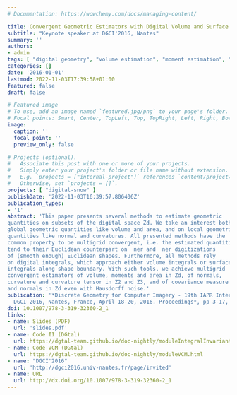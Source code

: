 ```yaml
---
# Documentation: https://wowchemy.com/docs/managing-content/

title: Convergent Geometric Estimators with Digital Volume and Surface Integrals
subtitle: "Keynote speaker at DGCI'2016, Nantes"
summary: ''
authors:
- admin
tags: [ "digital geometry", "volume estimation", "moment estimation", "normal estimation", "curvature estimation", "area estimation", "multigrid convergence", "digital integration", "integral invariants", "digital moments", "voronoi covariance measure", "stability" ]
categories: []
date: '2016-01-01'
lastmod: 2022-11-03T17:39:58+01:00
featured: false
draft: false

# Featured image
# To use, add an image named `featured.jpg/png` to your page's folder.
# Focal points: Smart, Center, TopLeft, Top, TopRight, Left, Right, BottomLeft, Bottom, BottomRight.
image:
  caption: ''
  focal_point: ''
  preview_only: false

# Projects (optional).
#   Associate this post with one or more of your projects.
#   Simply enter your project's folder or file name without extension.
#   E.g. `projects = ["internal-project"]` references `content/project/deep-learning/index.md`.
#   Otherwise, set `projects = []`.
projects: [ "digital-snow" ]
publishDate: '2022-11-03T16:39:57.806406Z'
publication_types:
- '1'
abstract: 'This paper presents several methods to estimate geometric
quantities on subsets of the digital space Zd. We take an interest both on
global geometric quantities like volume and area, and on local geometric
quantities like normal and curvatures. All presented methods have the
common property to be multigrid convergent, i.e. the estimated quantities
tend to their Euclidean counterpart on  ner and  ner digitizations
of (smooth enough) Euclidean shapes. Furthermore, all methods rely
on digital integrals, which approach either volume integrals or surface
integrals along shape boundary. With such tools, we achieve multigrid
convergent estimators of volume, moments and area in Zd, of normals,
curvature and curvature tensor in Z2 and Z3, and of covariance measure
and normals in Zd even with Hausdorff noise.'
publication: '*Discrete Geometry for Computer Imagery - 19th IAPR International Conference,
  DGCI 2016, Nantes, France, April 18-20, 2016. Proceedings*, pp 3-17, volume 9647 of Lecture Notes in Computer Science, 2016'
doi: 10.1007/978-3-319-32360-2_1
links:
- name: Slides (PDF)
  url: 'slides.pdf'
- name: Code II (DGtal)
  url: https://dgtal-team.github.io/doc-nightly/moduleIntegralInvariant.html
- name: Code VCM (DGtal)
  url: https://dgtal-team.github.io/doc-nightly/moduleVCM.html
- name: "DGCI'2016"
  url: 'http://dgci2016.univ-nantes.fr/page/invited'
- name: URL
  url: http://dx.doi.org/10.1007/978-3-319-32360-2_1
---
```

